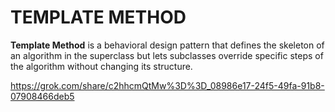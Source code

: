 # TEMPLATE METHOD
**Template Method** is a behavioral design pattern that defines the skeleton of an algorithm in the superclass but lets subclasses override specific steps of the algorithm without changing its structure.

https://grok.com/share/c2hhcmQtMw%3D%3D_08986e17-24f5-49fa-91b8-07908466deb5